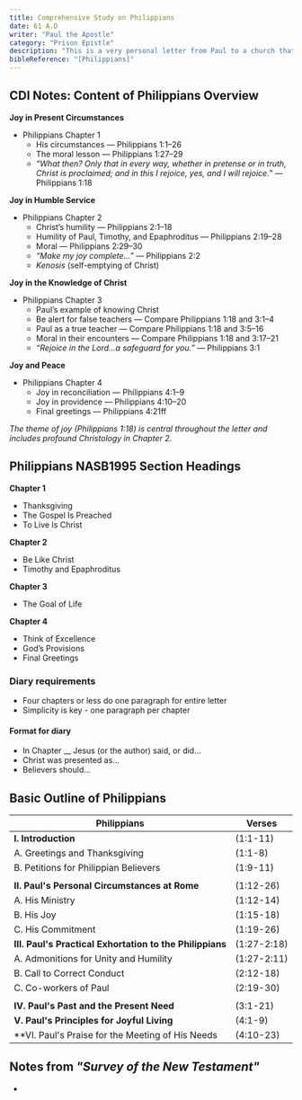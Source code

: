 ```yaml
---
title: Comprehensive Study on Philippians
date: 61 A.D
writer: "Paul the Apostle"
category: "Prison Epistle"
description: "This is a very personal letter from Paul to a church that has cared for him."
bibleReference: "[Philippians]"
---
```


## CDI Notes: Content of Philippians Overview

**Joy in Present Circumstances**  

- Philippians Chapter 1  
  - His circumstances — Philippians 1:1–26  
  - The moral lesson — Philippians 1:27–29  
  - *“What then? Only that in every way, whether in pretense or in truth, Christ is proclaimed; and in this I rejoice, yes, and I will rejoice.”* — Philippians 1:18  

**Joy in Humble Service**  

- Philippians Chapter 2  
  - Christ’s humility — Philippians 2:1–18  
  - Humility of Paul, Timothy, and Epaphroditus — Philippians 2:19–28  
  - Moral — Philippians 2:29–30  
  - *“Make my joy complete…”* — Philippians 2:2  
  - *Kenosis* (self-emptying of Christ)

**Joy in the Knowledge of Christ**  

- Philippians Chapter 3  
  - Paul’s example of knowing Christ  
  - Be alert for false teachers — Compare Philippians 1:18 and 3:1–4  
  - Paul as a true teacher — Compare Philippians 1:18 and 3:5–16  
  - Moral in their encounters — Compare Philippians 1:18 and 3:17–21  
  - *“Rejoice in the Lord…a safeguard for you.”* — Philippians 3:1  

**Joy and Peace**  

- Philippians Chapter 4  
  - Joy in reconciliation — Philippians 4:1–9  
  - Joy in providence — Philippians 4:10–20  
  - Final greetings — Philippians 4:21ff  

*The theme of joy (Philippians 1:18) is central throughout the letter and includes profound Christology in Chapter 2.*

## Philippians NASB1995 Section Headings

**Chapter 1**  

- Thanksgiving  
- The Gospel Is Preached  
- To Live Is Christ

**Chapter 2**  

- Be Like Christ  
- Timothy and Epaphroditus

**Chapter 3**  

- The Goal of Life

**Chapter 4**  

- Think of Excellence  
- God’s Provisions  
- Final Greetings

### Diary requirements

- Four chapters or less do one paragraph for entire letter
- Simplicity is key - one paragraph per chapter

#### Format for diary

- In Chapter __ Jesus (or the author) said, or did...
- Christ was presented as...
- Believers should...

## Basic Outline of Philippians

| Philippians | Verses |
| ----------- | ----------|
| **I. Introduction** | (1:1-11) |
| A. Greetings and Thanksgiving | (1:1-8) |
| B. Petitions for Philippian Believers | (1:9-11) |
| | |
| **II. Paul's Personal Circumstances at Rome** | (1:12-26) |
| A. His Ministry | (1:12-14) |
| B. His Joy | (1:15-18) |
| C. His Commitment | (1:19-26) |
| **III. Paul's Practical Exhortation to the Philippians** | (1:27-2:18) |
| A. Admonitions for Unity and Humility | (1:27-2:11) |
| B. Call to Correct Conduct | (2:12-18) |
| C. Co-workers of Paul | (2:19-30) |
| | |
| **IV. Paul's Past and the Present Need** | (3:1-21) |
| **V. Paul's Principles for Joyful Living** | (4:1-9) |
| **VI. Paul's Praise for the Meeting of His Needs | (4:10-23) |

## Notes from *"Survey of the New Testament"*

-
